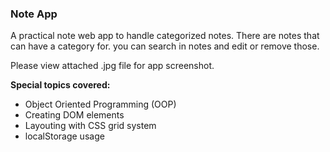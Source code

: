 
### Note App 

A practical note web app to handle categorized notes. There are notes that can have a category for. you can search in notes and edit or remove those.

Please view attached .jpg file for app screenshot.


**Special topics covered:**

- Object Oriented Programming (OOP)
- Creating DOM elements
- Layouting with CSS grid system
- localStorage usage
